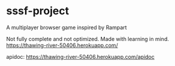 # sssf-project
A multiplayer browser game inspired by Rampart

Not fully complete and not optimized. Made with learning in mind.
https://thawing-river-50406.herokuapp.com/

apidoc: https://thawing-river-50406.herokuapp.com/apidoc